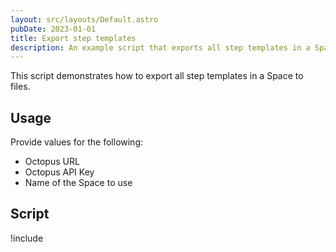 ```yaml
---
layout: src/layouts/Default.astro
pubDate: 2023-01-01
title: Export step templates
description: An example script that exports all step templates in a Space to files.
---
```


This script demonstrates how to export all step templates in a Space to files.

## Usage

Provide values for the following:

- Octopus URL
- Octopus API Key
- Name of the Space to use

## Script

!include <export-step-templates-scripts>
